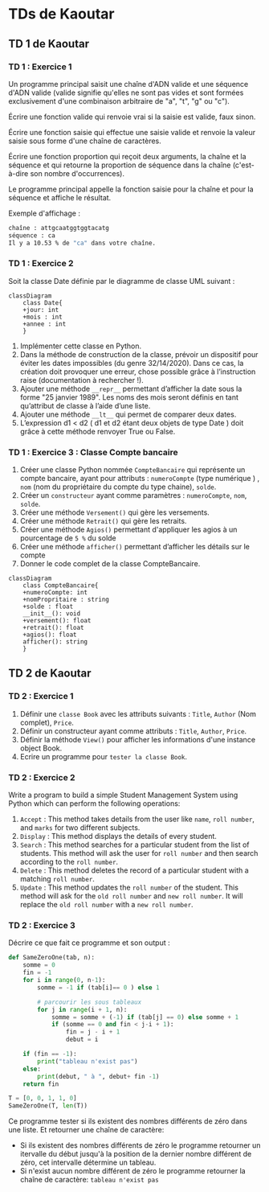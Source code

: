# TDs de Kaoutar

## TD 1 de Kaoutar

### TD 1 : Exercice 1

Un programme principal saisit une chaîne d'ADN valide et une séquence d'ADN valide (valide signifie qu'elles ne sont pas vides et sont formées exclusivement d'une combinaison arbitraire de "a", "t", "g" ou "c").

Écrire une fonction valide qui renvoie vrai si la saisie est valide, faux sinon.

Écrire une fonction saisie qui effectue une saisie valide et renvoie la valeur saisie sous forme d'une chaîne de caractères.

Écrire une fonction proportion qui reçoit deux arguments, la chaîne et la séquence et qui retourne la proportion de séquence dans la chaîne (c'est-à-dire son nombre d'occurrences).

Le programme principal appelle la fonction saisie pour la chaîne et pour la séquence et affiche le résultat.

Exemple d'affichage :

```cmd
chaîne : attgcaatggtggtacatg
séquence : ca
Il y a 10.53 % de "ca" dans votre chaîne.
```

### TD 1 : Exercice 2

Soit la classe Date définie par le diagramme de classe UML suivant :

```mermaid
classDiagram
    class Date{
    +jour: int
    +mois : int
    +annee : int
    }
```

1. Implémenter cette classe en Python.
2. Dans la méthode de construction de la classe, prévoir un dispositif pour éviter les dates impossibles (du genre 32/14/2020). Dans ce cas, la création doit provoquer une erreur, chose possible grâce à l’instruction raise (documentation à rechercher !).
3. Ajouter une méthode `__repr__` permettant d’afficher la date sous la forme "25 janvier 1989". Les noms des mois seront définis en tant qu’attribut de classe à l’aide d’une liste.
4. Ajouter une méthode `__lt__` qui permet de comparer deux dates.
5. L’expression d1 < d2 ( d1 et d2 étant deux objets de type Date ) doit grâce à cette méthode renvoyer True ou False.

### TD 1 : Exercice 3 : Classe Compte bancaire

1. Créer une classe Python nommée `CompteBancaire` qui représente un compte bancaire, ayant pour attributs : `numeroCompte` (type numérique ) , `nom` (nom du propriétaire du compte du type chaine), `solde`.
2. Créer un `constructeur` ayant comme paramètres : `numeroCompte`, `nom`, `solde`.
3. Créer une méthode `Versement()` qui gère les versements.
4. Créer une méthode `Retrait()` qui gère les retraits.
5. Créer une méthode `Agios()` permettant d'appliquer les agios à un pourcentage de `5 %` du solde
6. Créer une méthode `afficher()` permettant d’afficher les détails sur le compte
7. Donner le code complet de la classe CompteBancaire.

```mermaid
classDiagram
    class CompteBancaire{
    +numeroCompte: int
    +nomPropritaire : string
    +solde : float
    __init__(): void
    +versement(): float
    +retrait(): float
    +agios(): float
    afficher(): string
    }
```

## TD 2 de Kaoutar

### TD 2 : Exercice 1

1. Définir une `classe Book` avec les attributs suivants : `Title`, `Author` (Nom complet), `Price`.
2. Définir un constructeur ayant comme attributs : `Title`, `Author`, `Price`.
3. Définir la méthode `View()` pour afficher les informations d'une instance object Book.
4. Ecrire un programme pour `tester la classe Book`.

### TD 2 : Exercice 2

Write a program to build a simple Student Management System using Python which can perform the following operations:

1. `Accept` : This method takes details from the user like `name`, `roll number`, and `marks` for two different subjects.
2. `Display` : This method displays the details of every student.
3. `Search` : This method searches for a particular student from the list of students. This method will ask the user for `roll number` and then search according to the `roll number`.
4. `Delete` : This method deletes the record of a particular student with a matching `roll number`.
5. `Update` : This method updates the `roll number` of the student. This method will ask for the `old roll number` and `new roll number`. It will replace the `old roll number` with a `new roll number`.

### TD 2 : Exercice 3

Décrire ce que fait ce programme et son output :

```python
def SameZeroOne(tab, n):
    somme = 0
    fin = -1
    for i in range(0, n-1):
        somme = -1 if (tab[i]== 0 ) else 1

        # parcourir les sous tableaux
        for j in range(i + 1, n):
            somme = somme + (-1) if (tab[j] == 0) else somme + 1
            if (somme == 0 and fin < j-i + 1):
                fin = j - i + 1
                debut = i

    if (fin == -1):
        print("tableau n'exist pas")
    else:
        print(debut, " à ", debut+ fin -1)
    return fin

T = [0, 0, 1, 1, 0]
SameZeroOne(T, len(T))

```

Ce programme tester si ils existent des nombres différents de zéro dans une liste. Et retourner une chaîne de caractère:

+ Si ils existent des nombres différents de zéro le programme retourner un itervalle du début jusqu'à la position de la dernier nombre différent de zéro, cet intervalle détermine un tableau.
+ Si n'exist aucun nombre différent de zéro le programme retourner la chaîne de caractère: `tableau n'exist pas`
